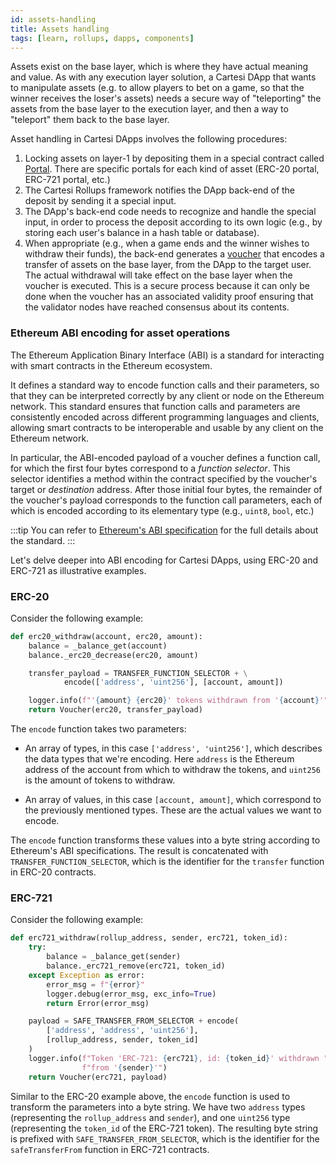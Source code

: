 ```yaml
---
id: assets-handling
title: Assets handling
tags: [learn, rollups, dapps, components]
---
```


Assets exist on the base layer, which is where they have actual meaning and value. As with any execution layer solution, a Cartesi DApp that wants to manipulate assets (e.g. to allow players to bet on a game, so that the winner receives the loser's assets) needs a secure way of "teleporting" the assets from the base layer to the execution layer, and then a way to "teleport" them back to the base layer.

Asset handling in Cartesi DApps involves the following procedures:

  1. Locking assets on layer-1 by depositing them in a special contract called [Portal](./components.md#portal). There are specific portals for each kind of asset (ERC-20 portal, ERC-721 portal, etc.)
  2. The Cartesi Rollups framework notifies the DApp back-end of the deposit by sending it a special input.
  3. The DApp's back-end code needs to recognize and handle the special input, in order to process the deposit according to its own logic (e.g., by storing each user's balance in a hash table or database).
  4. When appropriate (e.g., when a game ends and the winner wishes to withdraw their funds), the back-end generates a [voucher](#vouchers) that encodes a transfer of assets on the base layer, from the DApp to the target user. The actual withdrawal will take effect on the base layer when the voucher is executed. This is a secure process because it can only be done when the voucher has an associated validity proof ensuring that the validator nodes have reached consensus about its contents.

### Ethereum ABI encoding for asset operations

The Ethereum Application Binary Interface (ABI) is a standard for interacting with smart contracts in the Ethereum ecosystem.

It defines a standard way to encode function calls and their parameters, so that they can be interpreted correctly by any client or node on the Ethereum network. This standard ensures that function calls and parameters are consistently encoded across different programming languages and clients, allowing smart contracts to be interoperable and usable by any client on the Ethereum network.

In particular, the ABI-encoded payload of a voucher defines a function call, for which the first four bytes correspond to a _function selector_. This selector identifies a method within the contract specified by the voucher's target or _destination_ address. After those initial four bytes, the remainder of the voucher's payload corresponds to the function call parameters, each of which is encoded according to its elementary type (e.g., `uint8`, `bool`, etc.)

:::tip
You can refer to [Ethereum's ABI specification](https://docs.soliditylang.org/en/latest/abi-spec.html) for the full details about the standard.
:::

Let's delve deeper into ABI encoding for Cartesi DApps, using ERC-20 and ERC-721 as illustrative examples.

### ERC-20

Consider the following example:

```python
def erc20_withdraw(account, erc20, amount):
    balance = _balance_get(account)
    balance._erc20_decrease(erc20, amount)

    transfer_payload = TRANSFER_FUNCTION_SELECTOR + \
            encode(['address', 'uint256'], [account, amount])

    logger.info(f"'{amount} {erc20}' tokens withdrawn from '{account}'")
    return Voucher(erc20, transfer_payload)
```

The `encode` function takes two parameters:

* An array of types, in this case `['address', 'uint256']`, which describes the data types that we're encoding. Here `address` is the Ethereum address of the account from which to withdraw the tokens, and `uint256` is the amount of tokens to withdraw.

* An array of values, in this case `[account, amount]`, which correspond to the previously mentioned types. These are the actual values we want to encode.

The `encode` function transforms these values into a byte string according to Ethereum's ABI specifications. The result is concatenated with `TRANSFER_FUNCTION_SELECTOR`, which is the identifier for the `transfer` function in ERC-20 contracts.

### ERC-721

Consider the following example:

```python
def erc721_withdraw(rollup_address, sender, erc721, token_id):
    try:
        balance = _balance_get(sender)
        balance._erc721_remove(erc721, token_id)
    except Exception as error:
        error_msg = f"{error}"
        logger.debug(error_msg, exc_info=True)
        return Error(error_msg)

    payload = SAFE_TRANSFER_FROM_SELECTOR + encode(
        ['address', 'address', 'uint256'],
        [rollup_address, sender, token_id]
    )
    logger.info(f"Token 'ERC-721: {erc721}, id: {token_id}' withdrawn "
                f"from '{sender}'")
    return Voucher(erc721, payload)
```

Similar to the ERC-20 example above, the `encode` function is used to transform the parameters into a byte string. We have two `address` types (representing the `rollup_address` and `sender`), and one `uint256` type (representing the `token_id` of the ERC-721 token). The resulting byte string is prefixed with `SAFE_TRANSFER_FROM_SELECTOR`, which is the identifier for the `safeTransferFrom` function in ERC-721 contracts.
